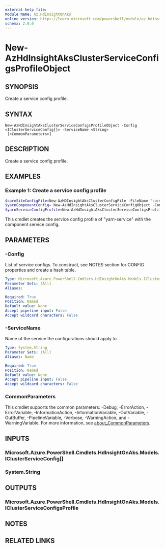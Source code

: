 ```yaml
---
external help file:
Module Name: Az.HdInsightOnAks
online version: https://learn.microsoft.com/powershell/module/az.hdinsightonaks/New-AzHdInsightAksClusterServiceConfigsProfileObject
schema: 2.0.0
---
```


# New-AzHdInsightAksClusterServiceConfigsProfileObject

## SYNOPSIS
Create a service config profile.

## SYNTAX

```
New-AzHdInsightAksClusterServiceConfigsProfileObject -Config <IClusterServiceConfig[]> -ServiceName <String>
 [<CommonParameters>]
```

## DESCRIPTION
Create a service config profile.

## EXAMPLES

### Example 1: Create a service config profile
```powershell
$coreSiteConfigFile=New-AzHDInsightAksClusterConfigFile -FileName "core-site.xml" -Value @{"fs.defaultFS"="abfs://testcontainer@$teststorage.dfs.core.windows.net"}
$yarnComponentConfig= New-AzHdInsightAksClusterServiceConfigObject -ComponentName "yarn-config" -File $coreSiteConfigFile
$yarnServiceConfigProfile=New-AzHdInsightAksClusterServiceConfigsProfileObject -ServiceName "yarn-service" -Config $yarnComponentConfig
```

This cmdlet creates the service config profile of "yarn-service" with the component service config.

## PARAMETERS

### -Config
List of service configs.
To construct, see NOTES section for CONFIG properties and create a hash table.

```yaml
Type: Microsoft.Azure.PowerShell.Cmdlets.HdInsightOnAks.Models.IClusterServiceConfig[]
Parameter Sets: (All)
Aliases:

Required: True
Position: Named
Default value: None
Accept pipeline input: False
Accept wildcard characters: False
```

### -ServiceName
Name of the service the configurations should apply to.

```yaml
Type: System.String
Parameter Sets: (All)
Aliases: Name

Required: True
Position: Named
Default value: None
Accept pipeline input: False
Accept wildcard characters: False
```

### CommonParameters
This cmdlet supports the common parameters: -Debug, -ErrorAction, -ErrorVariable, -InformationAction, -InformationVariable, -OutVariable, -OutBuffer, -PipelineVariable, -Verbose, -WarningAction, and -WarningVariable. For more information, see [about_CommonParameters](http://go.microsoft.com/fwlink/?LinkID=113216).

## INPUTS

### Microsoft.Azure.PowerShell.Cmdlets.HdInsightOnAks.Models.IClusterServiceConfig[]

### System.String

## OUTPUTS

### Microsoft.Azure.PowerShell.Cmdlets.HdInsightOnAks.Models.IClusterServiceConfigsProfile

## NOTES

## RELATED LINKS

